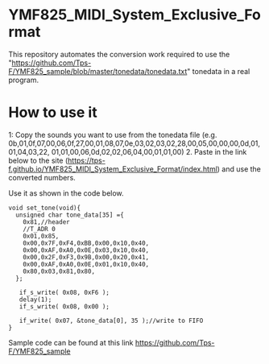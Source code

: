 # YMF825_MIDI_System_Exclusive_Format
This repository automates the conversion work required to use the "https://github.com/Tps-F/YMF825_sample/blob/master/tonedata/tonedata.txt" tonedata in a real program.

# How to use it
1: Copy the sounds you want to use from the tonedata file (e.g. 0b,01,0f,07,00,06,0f,27,00,01,08,07,0e,03,02,03,02,28,00,05,00,00,00,0d,01,01,04,03,22, 01,01,00,06,0d,02,02,06,04,00,01,01,00)
2. Paste in the link below to the site (https://tps-f.github.io/YMF825_MIDI_System_Exclusive_Format/index.html) and use the converted numbers.

Use it as shown in the code below.

```
void set_tone(void){
  unsigned char tone_data[35] ={
    0x81,//header
    //T_ADR 0
    0x01,0x85,
    0x00,0x7F,0xF4,0xBB,0x00,0x10,0x40,
    0x00,0xAF,0xA0,0x0E,0x03,0x10,0x40,
    0x00,0x2F,0xF3,0x9B,0x00,0x20,0x41,
    0x00,0xAF,0xA0,0x0E,0x01,0x10,0x40,
    0x80,0x03,0x81,0x80,
  };
  
   if_s_write( 0x08, 0xF6 );
   delay(1);
   if_s_write( 0x08, 0x00 );
  
   if_write( 0x07, &tone_data[0], 35 );//write to FIFO
}
```
Sample code can be found at this link
https://github.com/Tps-F/YMF825_sample
